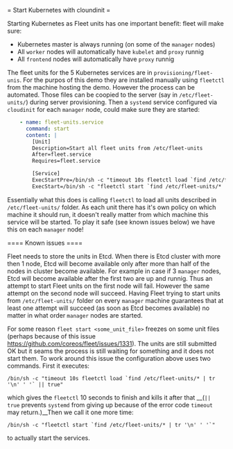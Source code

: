 = Start Kubernetes with cloundinit =

Starting Kubernetes as Fleet units has one important benefit: fleet will make sure:
  - Kubernetes master is always running (on some of the `manager` nodes)
  - All `worker` nodes will automatically have `kubelet` and `proxy` runnig
  - All `frontend` nodes will automatically have `proxy` runnig

The fleet units for the 5 Kubernetes services are in `provisioning/fleet-unis`. 
For the purpos of this demo they are installed manually using `fleetctl` from the machine hosting the demo.
However the process can be automated. Those files can be coopied to the server (say in `/etc/fleet-units/`) during server provisioning.
Then a `systemd` service configured via `cloudinit` for each `manager` node, could make sure they are started:

```yml   
    - name: fleet-units.service
      command: start
      content: |
        [Unit]
        Description=Start all fleet units from /etc/fleet-units  
        After=fleet.service
        Requires=fleet.service

        [Service]
        ExecStartPre=/bin/sh -c "timeout 10s fleetctl load `find /etc/fleet-units/* | tr '\n' ' '` || true"
        ExecStart=/bin/sh -c "fleetctl start `find /etc/fleet-units/* | tr '\n' ' '`"
```

Essentially what this does is calling `fleetctl` to load all units described in `/etc/fleet-units/` folder. As each unit there has it's own policy on which machine it should run, it doesn't really matter from which machine this service will be started. To play it safe (see known issues below) we have this on each `manager` node!  


==== Known issues ====

Fleet needs to store the units in Etcd. When there is Etcd cluster with more then 1 node, Etcd will become available only after more than half of the nodes in cluster become available. For example in case if 3 `manager` nodes, Etcd will become available after the first two are up and runnig. Thus an attempt to start Fleet units on the first node will fail. However the same attempt on the second node will succeed. Having Fleet trying to start units from `/etc/fleet-units/` folder on every `manager` machine guarantees that at least one attempt will succeed (as soon as Etcd becomes available) no matter in what order `manager` nodes are started.           

For some reason `fleet start <some_unit_file>` freezes on some unit files (perhaps because of this issue https://github.com/coreos/fleet/issues/1331). 
The units are still submitted OK but it seams the process is still waiting for something and it does not start them. To work around this issue the configuration above uses two commands. First it executes:

```
/bin/sh -c "timeout 10s fleetctl load `find /etc/fleet-units/* | tr '\n' ' '` || true"
```

which gives the `fleetctl` 10 seconds to finish and kills it after that __(`|| true` prevents `systemd` from giving up because of the error code `timeout` may return.)__Then we call it one more time:

```
/bin/sh -c "fleetctl start `find /etc/fleet-units/* | tr '\n' ' '`"
```
to actually start the services.
